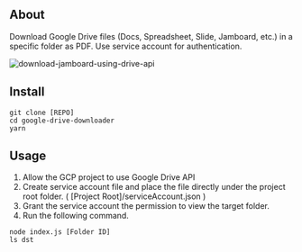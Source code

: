 ## About

Download Google Drive files (Docs, Spreadsheet, Slide, Jamboard, etc.) in a specific folder as PDF. Use service account for authentication.

![download-jamboard-using-drive-api](https://user-images.githubusercontent.com/2603644/160069424-309d4d76-cf0d-4787-9c52-ece07211e728.gif)

## Install

```
git clone [REPO]
cd google-drive-downloader
yarn
```

## Usage

1. Allow the GCP project to use Google Drive API
2. Create service account file and place the file directly under the project root folder. ( [Project Root]/serviceAccount.json )
3. Grant the service account the permission to view the target folder.
4. Run the following command.

```
node index.js [Folder ID]
ls dst
```
